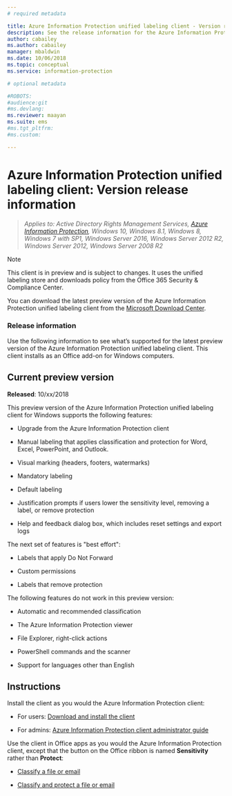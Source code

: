 ```yaml
---
# required metadata

title: Azure Information Protection unified labeling client - Version release information
description: See the release information for the Azure Information Protection unified labeling client for Windows. 
author: cabailey
ms.author: cabailey
manager: mbaldwin
ms.date: 10/06/2018
ms.topic: conceptual
ms.service: information-protection

# optional metadata

#ROBOTS:
#audience:git
#ms.devlang:
ms.reviewer: maayan
ms.suite: ems
#ms.tgt_pltfrm:
#ms.custom:

---
```


# Azure Information Protection unified labeling client: Version release information

>*Applies to: Active Directory Rights Management Services, [Azure Information Protection](https://azure.microsoft.com/pricing/details/information-protection), Windows 10, Windows 8.1, Windows 8, Windows 7 with SP1, Windows Server 2016, Windows Server 2012 R2, Windows Server 2012, Windows Server 2008 R2*

> [!NOTE]
> This client is in preview and is subject to changes. It uses the unified labeling store and downloads policy from the Office 365 Security & Compliance Center.

You can download the latest preview version of the Azure Information Protection unified labeling client from the [Microsoft Download Center](https://www.microsoft.com/en-us/download/details.aspx?id=53018).

### Release information

Use the following information to see what’s supported for the latest preview version of the Azure Information Protection unified labeling client. This client installs as an Office add-on for Windows computers. 

## Current preview version

**Released**: 10/xx/2018

This preview version of the Azure Information Protection unified labeling client for Windows supports the following features:

- Upgrade from the Azure Information Protection client

- Manual labeling that applies classification and protection for Word, Excel, PowerPoint, and Outlook.

- Visual marking (headers, footers, watermarks)

- Mandatory labeling 

- Default labeling 

- Justification prompts if users lower the sensitivity level, removing a label, or remove protection

- Help and feedback dialog box, which includes reset settings and export logs

The next set of features is "best effort":

- Labels that apply Do Not Forward

- Custom permissions

- Labels that remove protection

The following features do not work in this preview version:

- Automatic and recommended classification

- The Azure Information Protection viewer

- File Explorer, right-click actions

- PowerShell commands and the scanner

- Support for languages other than English

## Instructions

Install the client as you would the Azure Information Protection client: 

- For users: [Download and install the client](install-client-app.md)

- For admins: [Azure Information Protection client administrator guide](client-admin-guide.md)

Use the client in Office apps as you would the Azure Information Protection client, except that the button on the Office ribbon is named **Sensitivity** rather than **Protect**:

- [Classify a file or email](client-classify.md) 

- [Classify and protect a file or email](client-classify-protect.md)
